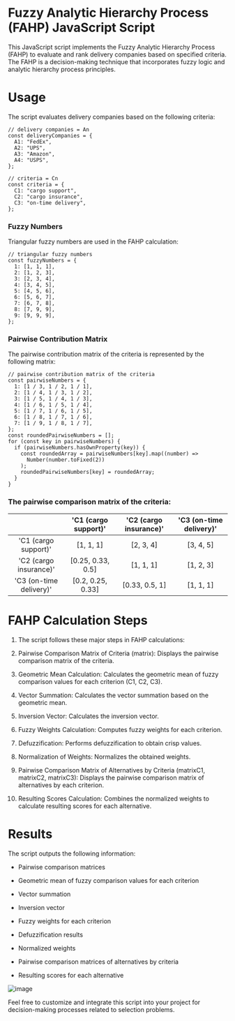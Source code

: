 # Fuzzy Analytic Hierarchy Process (FAHP) JavaScript Script

This JavaScript script implements the Fuzzy Analytic Hierarchy Process (FAHP) to evaluate and rank delivery companies based on specified criteria. 
The FAHP is a decision-making technique that incorporates fuzzy logic and analytic hierarchy process principles.

# Usage
The script evaluates delivery companies based on the following criteria:
```
// delivery companies = An
const deliveryCompanies = {
  A1: "FedEx",
  A2: "UPS",
  A3: "Amazon",
  A4: "USPS",
};

// criteria = Cn
const criteria = {
  C1: "cargo support",
  C2: "cargo insurance",
  C3: "on-time delivery",
};
```
### Fuzzy Numbers

Triangular fuzzy numbers are used in the FAHP calculation:
```
// triangular fuzzy numbers
const fuzzyNumbers = {
  1: [1, 1, 1],
  2: [1, 2, 3],
  3: [2, 3, 4],
  4: [3, 4, 5],
  5: [4, 5, 6],
  6: [5, 6, 7],
  7: [6, 7, 8],
  8: [7, 9, 9],
  9: [9, 9, 9],
};
```
### Pairwise Contribution Matrix

The pairwise contribution matrix of the criteria is represented by the following matrix:
```
// pairwise contribution matrix of the criteria
const pairwiseNumbers = {
  1: [1 / 3, 1 / 2, 1 / 1],
  2: [1 / 4, 1 / 3, 1 / 2],
  3: [1 / 5, 1 / 4, 1 / 3],
  4: [1 / 6, 1 / 5, 1 / 4],
  5: [1 / 7, 1 / 6, 1 / 5],
  6: [1 / 8, 1 / 7, 1 / 6],
  7: [1 / 9, 1 / 8, 1 / 7],
};
const roundedPairwiseNumbers = [];
for (const key in pairwiseNumbers) {
  if (pairwiseNumbers.hasOwnProperty(key)) {
    const roundedArray = pairwiseNumbers[key].map((number) =>
      Number(number.toFixed(2))
    );
    roundedPairwiseNumbers[key] = roundedArray;
  }
}
```
### The pairwise comparison matrix of the criteria:

|                          |'C1 (cargo support)' |'C2 (cargo insurance)'|'C3 (on-time delivery)'|
|:------------------------:|:-------------------:|:------------------:|:------------:|
| 'C1 (cargo support)'     |      [1, 1, 1]      |      [2, 3, 4]     |   [3, 4, 5]   |
| 'C2 (cargo insurance)'   |  [0.25, 0.33, 0.5]  |      [1, 1, 1]     |   [1, 2, 3]   |
| 'C3 (on-time delivery)'  |  [0.2, 0.25, 0.33]  |   [0.33, 0.5, 1]   |   [1, 1, 1]   |


# FAHP Calculation Steps
1. The script follows these major steps in FAHP calculations:

2. Pairwise Comparison Matrix of Criteria (matrix): Displays the pairwise comparison matrix of the criteria.

3. Geometric Mean Calculation: Calculates the geometric mean of fuzzy comparison values for each criterion (C1, C2, C3).

4. Vector Summation: Calculates the vector summation based on the geometric mean.

5. Inversion Vector: Calculates the inversion vector.

6. Fuzzy Weights Calculation: Computes fuzzy weights for each criterion.

7. Defuzzification: Performs defuzzification to obtain crisp values.

8. Normalization of Weights: Normalizes the obtained weights.

9. Pairwise Comparison Matrix of Alternatives by Criteria (matrixC1, matrixC2, matrixC3): Displays the pairwise comparison matrix of alternatives by each criterion.

10. Resulting Scores Calculation: Combines the normalized weights to calculate resulting scores for each alternative.

# Results
The script outputs the following information:

* Pairwise comparison matrices

* Geometric mean of fuzzy comparison values for each criterion

* Vector summation

* Inversion vector

* Fuzzy weights for each criterion

* Defuzzification results

* Normalized weights

* Pairwise comparison matrices of alternatives by criteria

* Resulting scores for each alternative

![image](https://github.com/VladyslavMiliev/fuzzy-analytical-hierarchy-process/assets/84059723/bd54a2f8-5dd8-44c6-abea-38a839e4e96a)

Feel free to customize and integrate this script into your project for decision-making processes related to selection problems.
